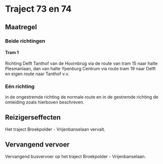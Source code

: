 # Traject 73 en 74
## Maatregel
### Beide richtingen

#### Tram 1
Richting Delft Tanthof van de Hoornbrug via de route van tram 15 naar halte Plesmanlaan, dan van halte Ypenburg Centrum via route tram 19 naar Delft en eigen route naar Tanthof v.v.

### Eén richting
in de ongestremde richting de normale route en in de gestremde richting de omleiding zoals hierboven beschreven.

## Reizigerseffecten
Het traject Broekpolder - Vrijenbanselaan vervalt.

## Vervangend vervoer
Vervangend busvervoer op het traject Broekpolder - Vrijenbanselaan.


